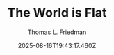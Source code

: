 ---
title: "The World is Flat"
date: "2025-08-16T19:43:17.460Z"
author: "Thomas L. Friedman"
read_year: "NO"
recommendation: '3'
url: /bookshelf/the-world-is-flat
---